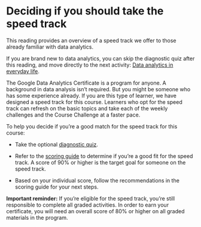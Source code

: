 # Deciding if you should take the speed track

This reading provides an overview of a speed track we offer to those already familiar with data analytics. 

If you are brand new to data analytics, you can skip the diagnostic quiz after this reading, and move directly to the next activity: 
[Data analytics in everyday life](https://www.coursera.org/learn/foundations-data/lecture/N5lvQ/data-analytics-in-everyday-life).

The Google Data Analytics Certificate is a program for anyone. A background in data analysis isn’t required. But you might be someone who has some experience already. If you are this type of learner, we have designed a speed track for this course. Learners who opt for the speed track can refresh on the basic topics and take each of the weekly challenges and the Course Challenge at a faster pace.

To help you decide if you’re a good match for the speed track for this course:

- Take the optional [diagnostic quiz](https://www.coursera.org/learn/foundations-data/quiz/4BXk3/optional-familiar-with-data-analytics-take-our-diagnostic-quiz). 

- Refer to the [scoring guide](https://www.coursera.org/learn/foundations-data/supplement/V13Ie/your-diagnostic-quiz-score-and-what-it-means) to determine if you’re a good fit for the speed track. A score of 90% or higher is the target goal for someone on the speed track.

- Based on your individual score, follow the recommendations in the scoring guide for your next steps.

**Important reminder:** If you’re eligible for the speed track, you’re still responsible to complete all graded activities. In order to earn your certificate, you will need an overall score of 80% or higher on all graded materials in the program. 

